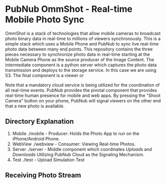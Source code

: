 # PubNub OmmShot - Real-time Mobile Photo Sync

OmmShot is a stack of technologies that allow mobile cameras to broadcast
photo binary data in real-time to millions of viewers synchronously.
This is a simple stack which uses a Mobile Phone and PubNub to sync
live real-time photo data between many end points.
This repository contains the three pieces necessary to synchronize photo
data in real-time starting at the Mobile Camera Phone as the source
producer of the Image Content.
The intermediate component is a python server which captures the photo data
transmission and deploys to the storage service.
In this case we are using S3.
The final component is a viewer or 

Note that a mandatory cloud service is being utilized for the coordination
of all real-time events.
PubNub provides the pivotal component that provides real-time human presence
for mobile and web apps.
By pressing the "Shoot Camera" button on your phone, PubNub will signal
viewers on the other end that a new photo is available.

## Directory Explanation

 1. Mobile   ./mobile  - Producer: Holds the Photo App to run on
    the iPhone/Android Phone.
 2. WebView  ./webview - Consumer: Viewing Real-time Photos.
 3. Server   ./server  - Middle component which coordinates
    *Uploads* and *Downloads* 
    Utilizing PubNub Cloud as the Signaling Mechanism.
 4. Test     ./test    - Upload Simulation Test

## Receiving Photo Stream

